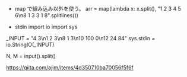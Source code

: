 + map で組み込み以外を使う。
arr = map(lambda x: x.split(), "1 2 3 4 5 6\n8 1 3 3 1 8".splitlines())                  

+ stdin
import io
import sys

_INPUT = "4 3\n1 2 3\n8 1 3\n10 100 0\n12 24 84"
sys.stdin = io.StringIO(_INPUT)

N, M = input().split()

https://qiita.com/ajim/items/4d350710ba70056f5f6f


